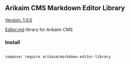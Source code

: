 ## Arikaim CMS Markdown Editor Library
[Version: 1.0.0](https://img.shields.io/github/release/arikaim/markdown-editor-library.svg)



[Editor.md](https://github.com/pandao/editor.md) library for Arikaim CMS


### Install
```bash

composer require arikaim/markdown-editor-library

```
